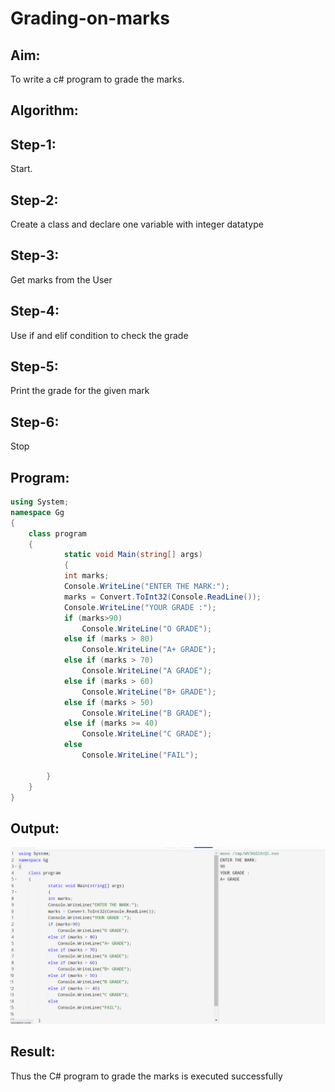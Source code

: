 # Grading-on-marks

## Aim:
To write a c# program to grade the marks.


## Algorithm:
## Step-1:
Start.

## Step-2:
Create a class and declare one variable with integer datatype

## Step-3:
Get marks from the User

## Step-4:
Use if and elif condition to check the grade

## Step-5:
Print the grade for the given mark

## Step-6:
Stop

## Program:
```c#
using System;
namespace Gg
{
    class program
    {
            static void Main(string[] args)
            {
            int marks;
            Console.WriteLine("ENTER THE MARK:");
            marks = Convert.ToInt32(Console.ReadLine());
            Console.WriteLine("YOUR GRADE :");
            if (marks>90)
                Console.WriteLine("O GRADE");
            else if (marks > 80)
                Console.WriteLine("A+ GRADE");
            else if (marks > 70)
                Console.WriteLine("A GRADE");
            else if (marks > 60)
                Console.WriteLine("B+ GRADE");
            else if (marks > 50)
                Console.WriteLine("B GRADE");
            else if (marks >= 40)
                Console.WriteLine("C GRADE");
            else
                Console.WriteLine("FAIL");

        }
    }
}
```


## Output:
![Image](https://github.com/Ganesh517/Grading-on-marks/blob/main/c%233.png)


## Result:
Thus the C# program to grade the marks is executed successfully
